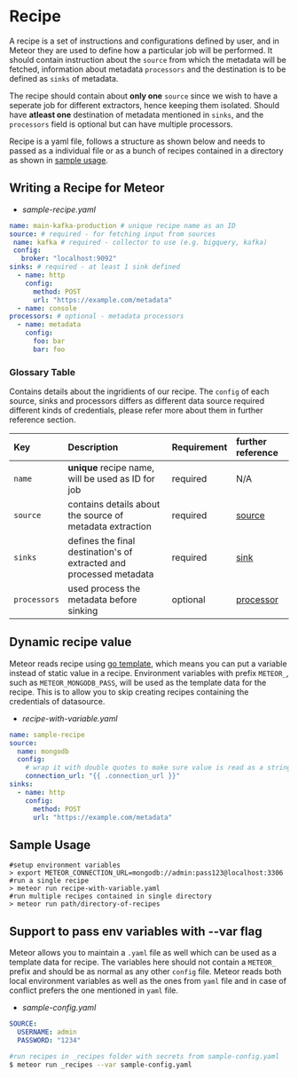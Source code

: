 # Recipe

A recipe is a set of instructions and configurations defined by user, and in Meteor they are used to define how a particular job will be performed. It should contain instruction about the `source` from which the metadata will be fetched, information about metadata `processors` and the destination is to be defined as `sinks` of metadata.

The recipe should contain about **only one** `source` since we wish to have a seperate job for different extractors, hence keeping them isolated. Should have **atleast one** destination of metadata mentioned in `sinks`, and the `processors` field is optional but can have multiple processors.

Recipe is a yaml file, follows a structure as shown below and needs to passed as a individual file or as a bunch of recipes contained in a directory as shown in [sample usage](recipe.md#sample-usage).

## Writing a Recipe for Meteor

* _sample-recipe.yaml_

```yaml
name: main-kafka-production # unique recipe name as an ID
source: # required - for fetching input from sources
 name: kafka # required - collector to use (e.g. bigquery, kafka)
 config:
   broker: "localhost:9092"
sinks: # required - at least 1 sink defined
  - name: http
    config:
      method: POST
      url: "https://example.com/metadata"
  - name: console
processors: # optional - metadata processors
  - name: metadata
    config:
      foo: bar
      bar: foo
```

### Glossary Table

Contains details about the ingridients of our recipe. The `config` of each source, sinks and processors differs as different data source required different kinds of credentials, please refer more about them in further reference section.

| Key | Description | Requirement | further reference |
| :--- | :--- | :--- | :--- |
| `name` | **unique** recipe name, will be used as ID for job | required | N/A |
| `source` | contains details about the source of metadata extraction | required | [source](source.md) |
| `sinks` | defines the final destination's of extracted and processed metadata | required | [sink](sink.md) |
| `processors` | used process the metadata before sinking | optional | [processor](processor.md) |

## Dynamic recipe value

Meteor reads recipe using [go template](https://golang.org/pkg/text/template/), which means you can put a variable instead of static value in a recipe.
Environment variables with prefix `METEOR_`, such as `METEOR_MONGODB_PASS`, will be used as the template data for the recipe.
This is to allow you to skip creating recipes containing the credentials of datasource.

* _recipe-with-variable.yaml_

```yaml
name: sample-recipe
source:
  name: mongodb
  config:
    # wrap it with double quotes to make sure value is read as a string
    connection_url: "{{ .connection_url }}"
sinks:
  - name: http
    config:
      method: POST
      url: "https://example.com/metadata"
```

## Sample Usage

```text
#setup environment variables
> export METEOR_CONNECTION_URL=mongodb://admin:pass123@localhost:3306
#run a single recipe
> meteor run recipe-with-variable.yaml
#run multiple recipes contained in single directory
> meteor run path/directory-of-recipes
```

## Support to pass env variables with --var flag

Meteor allows you to maintain a `.yaml` file as well which can be used as a template data for recipe.
The variables here should not contain a `METEOR_` prefix and should be as normal as any other `config` file.
Meteor reads both local environment variables as well as the ones from `yaml` file and in case of conflict prefers the one mentioned in `yaml` file.

* _sample-config.yaml_

```yaml
SOURCE:
  USERNAME: admin
  PASSWORD: "1234"
```

```bash
#run recipes in _recipes folder with secrets from sample-config.yaml
$ meteor run _recipes --var sample-config.yaml
```
